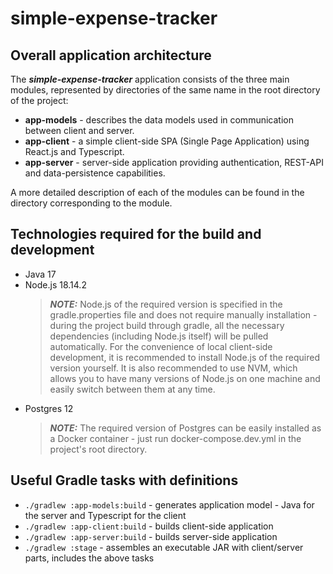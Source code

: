 # simple-expense-tracker

## Overall application architecture

The **_simple-expense-tracker_** application consists of the three main modules, represented by directories of the same
name in the root directory of the project:

- **app-models** - describes the data models used in communication between client and server.
- **app-client** - a simple client-side SPA (Single Page Application) using React.js and Typescript.
- **app-server** - server-side application providing authentication, REST-API and data-persistence capabilities.

A more detailed description of each of the modules can be found in the directory corresponding to the module.

## Technologies required for the build and development

- Java 17
- Node.js 18.14.2
  > **_NOTE:_** Node.js of the required version is specified in the gradle.properties file and does not require manually
  installation - during the project build through gradle, all the necessary dependencies (including Node.js itself) will
  be pulled automatically. For the convenience of local client-side development, it is recommended to install Node.js of
  the required version yourself. It is also recommended to use NVM, which allows you to have many versions of Node.js on
  one machine and easily switch between them at any time.
- Postgres 12
  > **_NOTE:_** The required version of Postgres can be easily installed as a Docker container - just run
  docker-compose.dev.yml in the project's root directory.

## Useful Gradle tasks with definitions

- `./gradlew :app-models:build` - generates application model - Java for the server and Typescript for the client
- `./gradlew :app-client:build` - builds client-side application
- `./gradlew :app-server:build` - builds server-side application
- `./gradlew :stage`            - assembles an executable JAR with client/server parts, includes the above tasks
